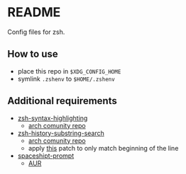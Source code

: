 # README
Config files for zsh.

## How to use
* place this repo in `$XDG_CONFIG_HOME`
* symlink `.zshenv` to `$HOME/.zshenv`

## Additional requirements
* [zsh-syntax-highlighting](https://github.com/zsh-users/zsh-syntax-highlighting)
    * [arch comunity repo](https://archlinux.org/packages/community/any/zsh-syntax-highlighting/)
* [zsh-history-substring-search](https://github.com/zsh-users/zsh-history-substring-search)
    * [arch comunity repo](https://archlinux.org/packages/community/any/zsh-history-substring-search/)
    * apply [this](https://github.com/zsh-users/zsh-history-substring-search/commit/220e3a03e04055d683b242054fa195d146f10d84.diff) patch to only match beginning of the line
* [spaceshipt-prompt](https://github.com/spaceship-prompt/spaceship-prompt)
    * [AUR](https://aur.archlinux.org/packages/spaceship-prompt/)
